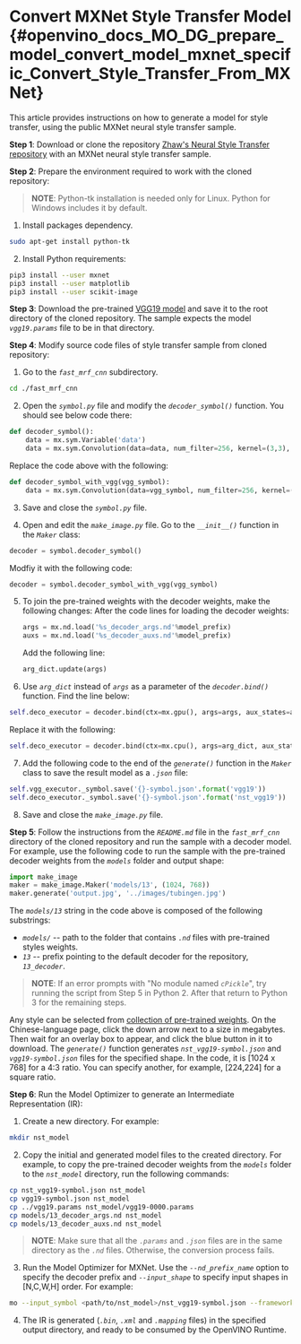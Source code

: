 # Convert MXNet Style Transfer Model {#openvino_docs_MO_DG_prepare_model_convert_model_mxnet_specific_Convert_Style_Transfer_From_MXNet}

This article provides instructions on how to generate a model for style transfer, using the public MXNet neural style transfer sample.

**Step 1**: Download or clone the repository [Zhaw's Neural Style Transfer repository](https://github.com/zhaw/neural_style) with an MXNet neural style transfer sample.

**Step 2**: Prepare the environment required to work with the cloned repository:

> **NOTE**: Python-tk installation is needed only for Linux. Python for Windows includes it by default.

1. Install packages dependency.<br>
```sh
sudo apt-get install python-tk
```

2. Install Python requirements:
```sh
pip3 install --user mxnet
pip3 install --user matplotlib
pip3 install --user scikit-image
```

**Step 3**: Download the pre-trained [VGG19 model](https://github.com/dmlc/web-data/raw/master/mxnet/neural-style/model/vgg19.params) and save it to the root directory of the cloned repository. The sample expects the model *`vgg19.params`* file to be in that directory.<br>

**Step 4**: Modify source code files of style transfer sample from cloned repository:<br>

1. Go to the *`fast_mrf_cnn`* subdirectory.
```sh
cd ./fast_mrf_cnn
```

2. Open the *`symbol.py`* file and modify the *`decoder_symbol()`* function. You should see below code there:
```py
def decoder_symbol():
    data = mx.sym.Variable('data')
    data = mx.sym.Convolution(data=data, num_filter=256, kernel=(3,3), pad=(1,1), stride=(1, 1), name='deco_conv1')
```
Replace the code above with the following:<br>
```py
def decoder_symbol_with_vgg(vgg_symbol):
    data = mx.sym.Convolution(data=vgg_symbol, num_filter=256, kernel=(3,3), pad=(1,1), stride=(1, 1), name='deco_conv1')
```

3. Save and close the *`symbol.py`* file.

4. Open and edit the *`make_image.py`* file. Go to the *`__init__()`* function in the *`Maker`* class:<br>
```py
decoder = symbol.decoder_symbol()
```
Modfiy it with the following code:<br>
```py
decoder = symbol.decoder_symbol_with_vgg(vgg_symbol)
```

5. To join the pre-trained weights with the decoder weights, make the following changes:
   After the code lines for loading the decoder weights:<br>
   ```py
   args = mx.nd.load('%s_decoder_args.nd'%model_prefix)
   auxs = mx.nd.load('%s_decoder_auxs.nd'%model_prefix)
   ```

   Add the following line:<br>
   ```py
   arg_dict.update(args)
   ```

6. Use *`arg_dict`* instead of *`args`* as a parameter of the *`decoder.bind()`* function. Find the line below:<br>
```py
self.deco_executor = decoder.bind(ctx=mx.gpu(), args=args, aux_states=auxs)
```
Replace it with the following:<br>
```py
self.deco_executor = decoder.bind(ctx=mx.cpu(), args=arg_dict, aux_states=auxs)
```
7. Add the following code to the end of the *`generate()`* function in the *`Maker`* class to save the result model as a *`.json`* file:<br>
```py
self.vgg_executor._symbol.save('{}-symbol.json'.format('vgg19'))
self.deco_executor._symbol.save('{}-symbol.json'.format('nst_vgg19'))
```
8. Save and close the *`make_image.py`* file.

**Step 5**: Follow the instructions from the *`README.md`* file in the *`fast_mrf_cnn`* directory of the cloned repository and run the sample with a decoder model.
For example, use the following code to run the sample with the pre-trained decoder weights from the *`models`* folder and output shape:<br>
```py
import make_image
maker = make_image.Maker('models/13', (1024, 768))
maker.generate('output.jpg', '../images/tubingen.jpg')
```
The *`models/13`* string in the code above is composed of the following substrings:
* *`models/`* -- path to the folder that contains *`.nd`* files with pre-trained styles weights.
* *`13`* -- prefix pointing to the default decoder for the repository, *`13_decoder`*.

> **NOTE**: If an error prompts with "No module named *`cPickle`*", try running the script from Step 5 in Python 2. After that return to Python 3 for the remaining steps.

Any style can be selected from [collection of pre-trained weights](https://pan.baidu.com/s/1skMHqYp). On the Chinese-language page, click the down arrow next to a size in megabytes. Then wait for an overlay box to appear, and click the blue button in it to download. The *`generate()`* function generates *`nst_vgg19-symbol.json`* and *`vgg19-symbol.json`* files for the specified shape. In the code, it is [1024 x 768] for a 4:3 ratio. You can specify another, for example, [224,224] for a square ratio.

**Step 6**: Run the Model Optimizer to generate an Intermediate Representation (IR):

1. Create a new directory. For example:<br>
```sh
mkdir nst_model
```
2. Copy the initial and generated model files to the created directory. For example, to copy the pre-trained decoder weights from the *`models`* folder to the *`nst_model`* directory, run the following commands:<br>
```sh
cp nst_vgg19-symbol.json nst_model
cp vgg19-symbol.json nst_model
cp ../vgg19.params nst_model/vgg19-0000.params
cp models/13_decoder_args.nd nst_model
cp models/13_decoder_auxs.nd nst_model
```
> **NOTE**: Make sure that all the *`.params`* and *`.json`* files are in the same directory as the *`.nd`* files. Otherwise, the conversion process fails.

3. Run the Model Optimizer for MXNet. Use the *`--nd_prefix_name`* option to specify the decoder prefix and *`--input_shape`* to specify input shapes in [N,C,W,H] order. For example:<br>
```sh
mo --input_symbol <path/to/nst_model>/nst_vgg19-symbol.json --framework mxnet --output_dir <path/to/output_dir> --input_shape [1,3,224,224] --nd_prefix_name 13_decoder --pretrained_model <path/to/nst_model>/vgg19-0000.params
```
4. The IR is generated (*`.bin`*, *`.xml`* and *`.mapping`* files) in the specified output directory, and ready to be consumed by the OpenVINO Runtime.
